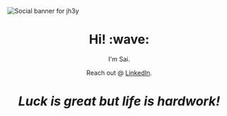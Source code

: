 ![Social banner for jh3y](https://github.com/saimj7/saimj7/blob/master/ns.gif)
<h1 align='center'> Hi! :wave:</h1>
<p align='center'>
I'm Sai.
</p>
<p align='center'>Reach out @ <a href="https://www.linkedin.com/in/sai-chand-paruchuri-77660161/">LinkedIn</a>.</p>

<h1 align='center'><i>Luck is great but life is hardwork!</i></h1>
